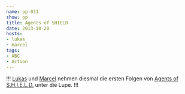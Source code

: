 ```yaml
---
name: pp-031
show: pp
title: Agents of SHIELD
date: 2013-10-20
hosts:
- lukas
- marcel
tags:
- ABC
- Action
---
```

!!!
[Lukas](https://twitter.com/blubser) und [Marcel](https://twitter.com/xartas) nehmen diesmal die ersten Folgen von [Agents of S.H.I.E.L.D.](http://www.imdb.com/title/tt2364582/) unter die Lupe.
!!!

